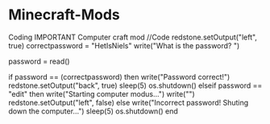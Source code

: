 Minecraft-Mods
==============

Coding 
IMPORTANT Computer craft mod
//Code
redstone.setOutput("left", true)
correctpassword = "HetIsNiels"
write("What is the password?   ")
 
password = read()
 
if password == (correctpassword) then
 write("Password correct!")
 redstone.setOutput("back", true)
 sleep(5)
 os.shutdown()
elseif password == "edit" then
 write("Starting computer modus...")
 write("")
 redstone.setOutput("left", false)
else
 write("Incorrect password! Shuting down the computer...")
 sleep(5)
 os.shutdown()
end
